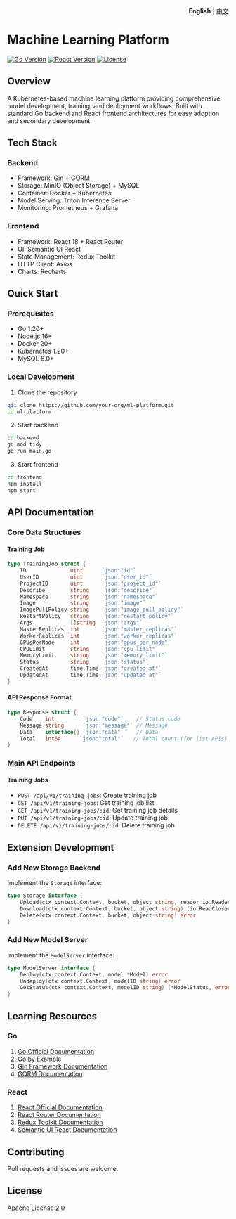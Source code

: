 <p align="right">
   <strong>English</strong> | <a href="./README.cn.md">中文</a>
</p> 


# Machine Learning Platform

[![Go Version](https://img.shields.io/badge/Go-1.20+-blue.svg)]()
[![React Version](https://img.shields.io/badge/React-18.0+-blue.svg)]()
[![License](https://img.shields.io/badge/license-Apache%202-4EB1BA.svg)]()

## Overview

A Kubernetes-based machine learning platform providing comprehensive model development, training, and deployment workflows. Built with standard Go backend and React frontend architectures for easy adoption and secondary development.

## Tech Stack

### Backend
- Framework: Gin + GORM
- Storage: MinIO (Object Storage) + MySQL
- Container: Docker + Kubernetes
- Model Serving: Triton Inference Server
- Monitoring: Prometheus + Grafana

### Frontend
- Framework: React 18 + React Router
- UI: Semantic UI React
- State Management: Redux Toolkit
- HTTP Client: Axios
- Charts: Recharts

## Quick Start

### Prerequisites
- Go 1.20+
- Node.js 16+
- Docker 20+
- Kubernetes 1.20+
- MySQL 8.0+

### Local Development

1. Clone the repository
```bash
git clone https://github.com/your-org/ml-platform.git
cd ml-platform
```

2. Start backend
```bash
cd backend
go mod tidy
go run main.go
```

3. Start frontend
```bash
cd frontend
npm install
npm start
```

## API Documentation

### Core Data Structures

#### Training Job
```go
type TrainingJob struct {
    ID              uint      `json:"id"`
    UserID          uint      `json:"user_id"`
    ProjectID       uint      `json:"project_id"`
    Describe        string    `json:"describe"`
    Namespace       string    `json:"namespace"`
    Image           string    `json:"image"`
    ImagePullPolicy string    `json:"image_pull_policy"`
    RestartPolicy   string    `json:"restart_policy"`
    Args            []string  `json:"args"`
    MasterReplicas  int       `json:"master_replicas"`
    WorkerReplicas  int       `json:"worker_replicas"`
    GPUsPerNode     int       `json:"gpus_per_node"`
    CPULimit        string    `json:"cpu_limit"`
    MemoryLimit     string    `json:"memory_limit"`
    Status          string    `json:"status"`
    CreatedAt       time.Time `json:"created_at"`
    UpdatedAt       time.Time `json:"updated_at"`
}
```

#### API Response Format
```go
type Response struct {
    Code    int         `json:"code"`    // Status code
    Message string      `json:"message"` // Message
    Data    interface{} `json:"data"`    // Data
    Total   int64      `json:"total"`   // Total count (for list APIs)
}
```

### Main API Endpoints

#### Training Jobs
- `POST /api/v1/training-jobs`: Create training job
- `GET /api/v1/training-jobs`: Get training job list
- `GET /api/v1/training-jobs/:id`: Get training job details
- `PUT /api/v1/training-jobs/:id`: Update training job
- `DELETE /api/v1/training-jobs/:id`: Delete training job

## Extension Development

### Add New Storage Backend
Implement the `Storage` interface:
```go
type Storage interface {
    Upload(ctx context.Context, bucket, object string, reader io.Reader) error
    Download(ctx context.Context, bucket, object string) (io.ReadCloser, error)
    Delete(ctx context.Context, bucket, object string) error
}
```

### Add New Model Server
Implement the `ModelServer` interface:
```go
type ModelServer interface {
    Deploy(ctx context.Context, model *Model) error
    Undeploy(ctx context.Context, modelID string) error
    GetStatus(ctx context.Context, modelID string) (*ModelStatus, error)
}
```

## Learning Resources

### Go
1. [Go Official Documentation](https://golang.org/doc/)
2. [Go by Example](https://gobyexample.com/)
3. [Gin Framework Documentation](https://gin-gonic.com/docs/)
4. [GORM Documentation](https://gorm.io/docs/)

### React
1. [React Official Documentation](https://reactjs.org/docs/getting-started.html)
2. [React Router Documentation](https://reactrouter.com/docs/en/v6)
3. [Redux Toolkit Documentation](https://redux-toolkit.js.org/)
4. [Semantic UI React Documentation](https://react.semantic-ui.com/)

## Contributing

Pull requests and issues are welcome.

## License

Apache License 2.0